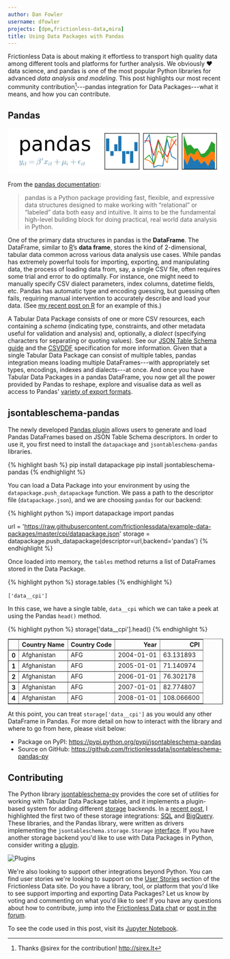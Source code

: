 ```yaml
---
author: Dan Fowler
username: dfowler
projects: [dpm,frictionless-data,mira]
title: Using Data Packages with Pandas
---
```


Frictionless Data is about making it effortless to transport high
quality data among different tools and platforms for further analysis.
We obviously &hearts; data science, and pandas is one of the most
popular Python libraries for advanced *data analysis and modeling*.
This post highlights our most recent community
contribution[^1]---pandas integration for Data Packages---what it
means, and how you can contribute.

## Pandas 

[![Pandas](/img/posts/pandas_logo.png)](http://pandas.pydata.org/)

From the
[pandas documentation](http://pandas.pydata.org/pandas-docs/stable/):

> pandas is a Python package providing fast, flexible, and expressive
  data structures designed to make working with “relational” or
  “labeled” data both easy and intuitive. It aims to be the
  fundamental high-level building block for doing practical, real
  world data analysis in Python.

One of the primary data structures in pandas is the **DataFrame**. The
DataFrame, similar to [R](https://www.r-project.org/)’s **data
frame**, stores the kind of 2-dimensional, tabular data common across
various data analysis use cases.  While pandas has extremely powerful
tools for importing, exporting, and manipulating data, the process of
loading data from, say, a single CSV file, often requires some trial
and error to do optimally.  For instance, one might need to manually
specify CSV dialect parameters, index columns, datetime fields, etc.
Pandas has automatic type and encoding guessing, but guessing often
fails, requiring manual intervention to accurately describe and load
your data.  (See
[my recent post on R](/blog/2016/07/14/using-data-packages-with-r.html)
for an example of this.)

A Tabular Data Package consists of one or more CSV resources, each
containing a *schema* (indicating type, constraints, and other
metadata useful for validation and analysis) and, optionally, a
*dialect* (specifying characters for separating or quoting values).
See our
[JSON Table Schema guide](http://frictionlessdata.io/guides/json-table-schema/)
and the [CSVDDF](http://dataprotocols.org/csv-dialect/) specification
for more information.  Given that a single Tabular Data Package can
consist of multiple tables, pandas integration means loading multiple
DataFrames---with appropriately set types, encodings, indexes and
dialects---at once.  And once you have Tabular Data Packages in a
pandas DataFrame, you now get all the power provided by Pandas to
reshape, explore and visualise data as well as access to Pandas'
[variety of export formats](http://pandas.pydata.org/pandas-docs/stable/io.html).

## jsontableschema-pandas

The newly developed
[Pandas plugin](https://github.com/frictionlessdata/jsontableschema-pandas-py)
allows users to generate and load Pandas DataFrames based on JSON
Table Schema descriptors.  In order to use it, you first need to
install the `datapackage` and `jsontableschema-pandas` libraries.

{% highlight bash %}
pip install datapackage
pip install jsontableschema-pandas
{% endhighlight %}

You can load a Data Package into your environment by using the
`datapackage.push_datapackage` function.  We pass a path to the
descriptor file (`datapackage.json`), and we are choosing `pandas` for
our backend:

{% highlight python %}
import datapackage
import pandas

url = 'https://raw.githubusercontent.com/frictionlessdata/example-data-packages/master/cpi/datapackage.json'
storage = datapackage.push_datapackage(descriptor=url,backend='pandas')
{% endhighlight %}

Once loaded into memory, the `tables` method returns a list of
DataFrames stored in the Data Package.

{% highlight python %}
storage.tables
{% endhighlight %}

```['data__cpi']```

In this case, we have a single table, `data__cpi` which we can take a
peek at using the Pandas `head()` method.

{% highlight python %}
storage['data__cpi'].head()
{% endhighlight %}

<div>
<table border="1" class="dataframe">
  <thead>
    <tr style="text-align: right;">
      <th></th>
      <th>Country Name</th>
      <th>Country Code</th>
      <th>Year</th>
      <th>CPI</th>
    </tr>
  </thead>
  <tbody>
    <tr>
      <th>0</th>
      <td>Afghanistan</td>
      <td>AFG</td>
      <td>2004-01-01</td>
      <td>63.131893</td>
    </tr>
    <tr>
      <th>1</th>
      <td>Afghanistan</td>
      <td>AFG</td>
      <td>2005-01-01</td>
      <td>71.140974</td>
    </tr>
    <tr>
      <th>2</th>
      <td>Afghanistan</td>
      <td>AFG</td>
      <td>2006-01-01</td>
      <td>76.302178</td>
    </tr>
    <tr>
      <th>3</th>
      <td>Afghanistan</td>
      <td>AFG</td>
      <td>2007-01-01</td>
      <td>82.774807</td>
    </tr>
    <tr>
      <th>4</th>
      <td>Afghanistan</td>
      <td>AFG</td>
      <td>2008-01-01</td>
      <td>108.066600</td>
    </tr>
  </tbody>
</table>
</div>
<p></p>

At this point, you can treat `storage['data__cpi']` as you would any
other DataFrame in Pandas.  For more detail on how to interact with
the library and where to go from here, please visit below:

* Package on PyPI: <https://pypi.python.org/pypi/jsontableschema-pandas>
* Source on GitHub: <https://github.com/frictionlessdata/jsontableschema-pandas-py>

## Contributing

The Python library
[jsontableschema-py](https://github.com/frictionlessdata/jsontableschema-py)
provides the core set of utilities for working with Tabular Data
Package tables, and it implements a plugin-based system for adding
different
[storage](https://github.com/frictionlessdata/jsontableschema-py#storage)
backends.  In a
[recent post](http://okfnlabs.org/blog/2016/03/11/frictionless-data-transport-in-python.html),
I highlighted the first two of these storage integrations:
[SQL](https://github.com/frictionlessdata/jsontableschema-sql-py) and
[BigQuery](https://github.com/frictionlessdata/jsontableschema-bigquery-py).
These libraries, and the Pandas library, were written as drivers
implementing the `jsontableschema.storage.Storage`
[interface](https://github.com/frictionlessdata/jsontableschema-py#storage).
If you have another storage backend you'd like to use with Data
Packages in Python, consider writing a
[plugin](https://github.com/frictionlessdata/jsontableschema-py#plugins).

![Plugins](http://okfnlabs.org/img/posts/tabular-storage-diagram.png)

We're also looking to support other integrations beyond Python.  You
can find user stories we're looking to support on the
[User Stories](http://frictionlessdata.io/user-stories/) section of
the Frictionless Data site.  Do you have a library, tool, or platform
that you'd like to see support importing and exporting Data Packages?
Let us know by voting and commenting on what you'd like to see!  If
you have any questions about how to contribute, jump into the
[Frictionless Data chat](https://gitter.im/frictionlessdata/chat) or
[post in the forum](https://discuss.okfn.org/c/frictionless-data).

To see the code used in this post, visit its
[Jupyter Notebook](https://github.com/okfn/okfn.github.com/blob/master/resources/using-data-packages-with-pandas.ipynb).

[^1]: Thanks @sirex for the contribution! <http://sirex.lt>

